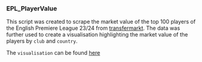 ### EPL_PlayerValue

This script was created to scrape the market value of the top 100 players of the English Premiere League 23/24 from [transfermarkt](https://www.transfermarkt.co.uk/). The data was further used to create a visualisation highlighting the market value of the players by `club` and `country`.

The `visualisation` can be found [here](https://public.tableau.com/app/profile/olufeyijimi.ayinde/viz/doodle/EPLPlayerMarketValue)
